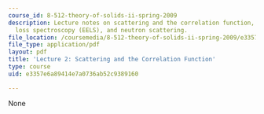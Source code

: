 ```yaml
---
course_id: 8-512-theory-of-solids-ii-spring-2009
description: Lecture notes on scattering and the correlation function, electron energy
  loss spectroscopy (EELS), and neutron scattering.
file_location: /coursemedia/8-512-theory-of-solids-ii-spring-2009/e3357e6a89414e7a0736ab52c9389160_MIT8_512s09_lec02.pdf
file_type: application/pdf
layout: pdf
title: 'Lecture 2: Scattering and the Correlation Function'
type: course
uid: e3357e6a89414e7a0736ab52c9389160

---
```

None